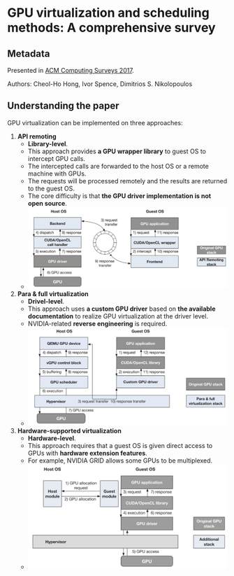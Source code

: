 # GPU virtualization and scheduling methods: A comprehensive survey

## Metadata

Presented in [ACM Computing Surveys 2017](https://doi.org/10.1145/3068281).

Authors: Cheol-Ho Hong, Ivor Spence, Dimitrios S. Nikolopoulos

## Understanding the paper

GPU virtualization can be implemented on three approaches:

1. **API remoting**
   * **Library-level**.
   * This approach provides **a GPU wrapper library** to guest OS to intercept GPU calls.
   * The intercepted calls are forwarded to the host OS or a remote machine with GPUs.
   * The requests will be processed remotely and the results are returned to the guest OS.
   * The core difficulty is that **the GPU driver implementation is not open source**.
   * ![Architecture of the API remoting approach](../../../Journal/ACM-Computing-Surveys-2017/architecture-of-the-api-remoting-approach.png)
2. **Para & full virtualization**
   * **Drivel-level**.
   * This approach uses **a custom GPU driver** based on **the available documentation** to realize GPU virtualization at the driver level.
   * NVIDIA-related **reverse engineering** is required.
   * ![Architecture of the full or para virtualization approach](../../../Journal/ACM-Computing-Surveys-2017/architecture-of-the-full-or-para-virtualization-approach.png)
3. **Hardware-supported virtualization**
   * **Hardware-level**.
   * This approach requires that a guest OS is given direct access to GPUs with **hardware extension features**.
   * For example, NVIDIA GRID allows some GPUs to be multiplexed.
   * ![Architecture of the hardware-supported approach](../../../Journal/ACM-Computing-Surveys-2017/architecture-of-the-hardware-supported-approach.png)

